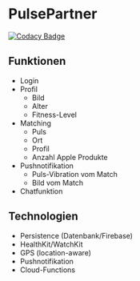 # PulsePartner

[![Codacy Badge](https://api.codacy.com/project/badge/Grade/1f90bc42ba684620913d3d0eed08322c)](https://www.codacy.com?utm_source=github.com&amp;utm_medium=referral&amp;utm_content=Ragyal/PulsePartner&amp;utm_campaign=Badge_Grade)

## Funktionen

- Login
- Profil
    - Bild
    - Alter
    - Fitness-Level
- Matching
    - Puls
    - Ort
    - Profil
    - Anzahl Apple Produkte
- Pushnotifikation
    - Puls-Vibration vom Match
    - Bild vom Match
- Chatfunktion


## Technologien

- Persistence (Datenbank/Firebase)
- HealthKit/WatchKit
- GPS (location-aware)
- Pushnotifikation
- Cloud-Functions
